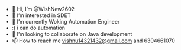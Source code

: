 - 👋 Hi, I’m @WishNew2602
- 👀 I’m interested in SDET
- 🌱 I’m currently Woking Automation Engineer
- :) i can do automation 
- 💞️ I’m looking to collaborate on Java development
- 📫 How to reach me vishnu14321432@gmail.com and 6304661070

<!---
WishNew2602/WishNew2602 is a ✨ special ✨ repository because its `README.md` (this file) appears on your GitHub profile.
You can click the Preview link to take a look at your changes.
--->
